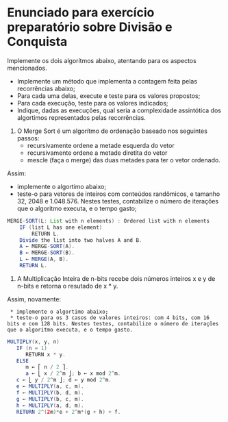 # Enunciado para exercício preparatório sobre Divisão e Conquista

Implemente os dois algorítmos abaixo, atentando para os aspectos mencionados.

   * Implemente um método que implementa a contagem feita pelas recorrências abaixo;
   * Para cada uma delas, execute e teste para os valores propostos;
   * Para cada execução, teste para os valores indicados;
   * Indique, dadas as execuções, qual seria a complexidade assintótica dos algortimos representados pelas recorrências.

1. O Merge Sort é um algorítmo de ordenação baseado nos seguintes passos:
   * recursivamente ordene a metade esquerda do vetor
   * recursivamente ordene a metade diretita do vetor
   * mescle (faça o merge) das duas metades para ter o vetor ordenado.
  
  Assim:
  
   * implemente o algortimo abaixo;
   * teste-o para vetores de inteiros com conteúdos randômicos, e tamanho 32, 2048 e 1.048.576. Nestes testes, contabilize o número de iterações que o algoritmo executa, e o tempo gasto;
  
  ```java
  MERGE-SORT(L: List with n elements) : Ordered list with n elements
      IF (list L has one element)
          RETURN L.
      Divide the list into two halves A and B.
      A ← MERGE-SORT(A).
      B ← MERGE-SORT(B).
      L ← MERGE(A, B).
      RETURN L. 
  ```
  
  1. A Multiplicação Inteira de n-bits recebe dois números inteiros x e y de n-bits e retorna o resutado de x * y.
  
  Assim, novamente:
  
     * implemente o algortimo abaixo;
     * teste-o para os 3 casos de valores inteiros: com 4 bits, com 16 bits e com 128 bits. Nestes testes, contabilize o número de iterações que o algoritmo executa, e o tempo gasto.
  
  ```java
  MULTIPLY(x, y, n) 
     IF (n = 1)
        RETURN x * y.
     ELSE
        m ← ⎡ n / 2 ⎤.
        a ← ⎣ x / 2^m ⎦; b ← x mod 2^m.
     c ← ⎣ y / 2^m ⎦; d ← y mod 2^m.
     e ← MULTIPLY(a, c, m).
     f ← MULTIPLY(b, d, m).
     g ← MULTIPLY(b, c, m).
     h ← MULTIPLY(a, d, m).
     RETURN 2^(2m)*e + 2^m*(g + h) + f.
  ```
